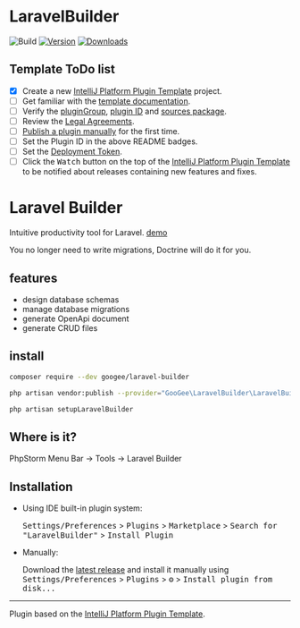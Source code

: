 # LaravelBuilder

![Build](https://github.com/GooGee/LaravelBuilder/workflows/Build/badge.svg)
[![Version](https://img.shields.io/jetbrains/plugin/v/20064.svg)](https://plugins.jetbrains.com/plugin/20064)
[![Downloads](https://img.shields.io/jetbrains/plugin/d/20064.svg)](https://plugins.jetbrains.com/plugin/20064)

## Template ToDo list
- [x] Create a new [IntelliJ Platform Plugin Template][template] project.
- [ ] Get familiar with the [template documentation][template].
- [ ] Verify the [pluginGroup](/gradle.properties), [plugin ID](/src/main/resources/META-INF/plugin.xml) and [sources package](/src/main/kotlin).
- [ ] Review the [Legal Agreements](https://plugins.jetbrains.com/docs/marketplace/legal-agreements.html).
- [ ] [Publish a plugin manually](https://plugins.jetbrains.com/docs/intellij/publishing-plugin.html?from=IJPluginTemplate) for the first time.
- [ ] Set the Plugin ID in the above README badges.
- [ ] Set the [Deployment Token](https://plugins.jetbrains.com/docs/marketplace/plugin-upload.html).
- [ ] Click the <kbd>Watch</kbd> button on the top of the [IntelliJ Platform Plugin Template][template] to be notified about releases containing new features and fixes.

<!-- Plugin description -->
# Laravel Builder

Intuitive productivity tool for Laravel. [demo](https://googee.github.io/laravel-builder/build003)

You no longer need to write migrations, Doctrine will do it for you.

## features

- design database schemas
- manage database migrations
- generate OpenApi document
- generate CRUD files

## install

```bash
composer require --dev googee/laravel-builder

php artisan vendor:publish --provider="GooGee\LaravelBuilder\LaravelBuilderServiceProvider"

php artisan setupLaravelBuilder
```

## Where is it?

PhpStorm Menu Bar -> Tools -> Laravel Builder

<!-- Plugin description end -->

## Installation

- Using IDE built-in plugin system:
  
  <kbd>Settings/Preferences</kbd> > <kbd>Plugins</kbd> > <kbd>Marketplace</kbd> > <kbd>Search for "LaravelBuilder"</kbd> >
  <kbd>Install Plugin</kbd>
  
- Manually:

  Download the [latest release](https://github.com/GooGee/LaravelBuilder/releases/latest) and install it manually using
  <kbd>Settings/Preferences</kbd> > <kbd>Plugins</kbd> > <kbd>⚙️</kbd> > <kbd>Install plugin from disk...</kbd>


---
Plugin based on the [IntelliJ Platform Plugin Template][template].

[template]: https://github.com/JetBrains/intellij-platform-plugin-template
